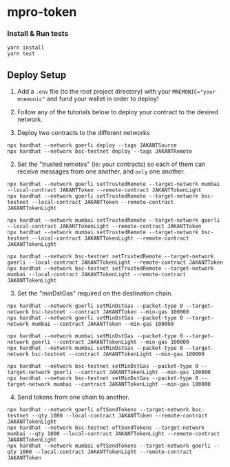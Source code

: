 # mpro-token

### Install & Run tests

```shell
yarn install
yarn test
```

## Deploy Setup

1. Add a `.env` file (to the root project directory) with your `MNEMONIC="your mnemonic"` and fund your wallet in order to deploy!
2. Follow any of the tutorials below to deploy your contract to the desired network.

1. Deploy two contracts to the different networks

```shell
npx hardhat --network goerli deploy --tags JAKANTSource
npx hardhat --network bsc-testnet deploy --tags JAKANTRemote
```

2. Set the "trusted remotes" (ie: your contracts) so each of them can receive messages from one another, and `only` one another.

```shell
npx hardhat --network goerli setTrustedRemote --target-network mumbai --local-contract JAKANTToken --remote-contract JAKANTTokenLight
npx hardhat --network goerli setTrustedRemote --target-network bsc-testnet --local-contract JAKANTToken --remote-contract JAKANTTokenLight

npx hardhat --network mumbai setTrustedRemote --target-network goerli --local-contract JAKANTTokenLight --remote-contract JAKANTToken
npx hardhat --network mumbai setTrustedRemote --target-network bsc-testnet --local-contract JAKANTTokenLight --remote-contract JAKANTTokenLight

npx hardhat --network bsc-testnet setTrustedRemote --target-network goerli --local-contract JAKANTTokenLight --remote-contract JAKANTToken
npx hardhat --network bsc-testnet setTrustedRemote --target-network mumbai --local-contract JAKANTTokenLight --remote-contract JAKANTTokenLight
```

3. Set the "minDstGas" required on the destination chain.

```shell
npx hardhat --network goerli setMinDstGas --packet-type 0 --target-network bsc-testnet --contract JAKANTToken --min-gas 100000
npx hardhat --network goerli setMinDstGas --packet-type 0 --target-network mumbai --contract JAKANTToken --min-gas 100000

npx hardhat --network mumbai setMinDstGas --packet-type 0 --target-network goerli --contract JAKANTTokenLight --min-gas 100000
npx hardhat --network mumbai setMinDstGas --packet-type 0 --target-network bsc-testnet --contract JAKANTTokenLight --min-gas 100000

npx hardhat --network bsc-testnet setMinDstGas --packet-type 0 --target-network goerli --contract JAKANTTokenLight --min-gas 100000
npx hardhat --network bsc-testnet setMinDstGas --packet-type 0 --target-network mumbai --contract JAKANTTokenLight --min-gas 100000
```

4. Send tokens from one chain to another.

```shell
npx hardhat --network goerli oftSendTokens --target-network bsc-testnet --qty 1000 --local-contract JAKANTToken --remote-contract JAKANTTokenLight
npx hardhat --network bsc-testnet oftSendTokens --target-network mumbai --qty 1000 --local-contract JAKANTTokenLight --remote-contract JAKANTTokenLight
npx hardhat --network mumbai oftSendTokens --target-network goerli --qty 1000 --local-contract JAKANTTokenLight --remote-contract JAKANTToken
```



